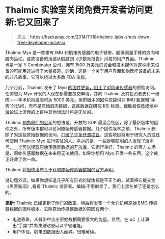 # Thalmic 实验室关闭免费开发者访问更新:它又回来了

> 原文：<https://hackaday.com/2014/11/18/thalmic-labs-shuts-down-free-developer-access/>

Thalmic Myo 是一款带有 IMU 和肌电传感器的电子臂带，能够测量手臂的方向和肌肉运动。这款设备的用途从假肢到《少数派报告》风格的用户界面。Thalmic 也是一家 Y Combinator 公司，拥有 1500 万美元的资金和技术媒体对这种未来设备的可能用途进行了大量报道。的确，这是一个关于用户界面和伪医疗设备的未来的非凡故事，它可以绕过大多数 FDA 法规。

几个月前，Thalmic 发布了 Myo [的固件更新，阻止了对肌电传感器](https://developer.thalmic.com/forums/topic/1215/?page=1#post-5623)的原始访问。任何想为 Myo 开发的人现在都需要提交申请，并向 Thalmic 及其投资者支付一磅肉——学术机构最高可达 5000 美元。当前版本的固件仅提供对 IMU 数据和“手势”的访问，而不是原始肌肉数据，这些数据在研究 RSI 检测、截肢者假肢或地中海论坛上流传的上百种其他想法时将是无价的。

Thalmic [创办他们的公司](https://web.archive.org/web/20130513060225/https://www.thalmic.com/)的想法是，开放的 SDK 最适合社区，除了最新版本的固件之外，所有版本都可以访问原始传感器数据。几个固件版本之前，Thalmic 删除了对这些原始数据的访问，[打破了许多开源项目](https://github.com/dzhu/myo-raw/issues/4)，这些项目将用于研究人员或任何使用 Thalmic Myo 进行实验的人。幸运的是，一些足够聪明的人发现了版本号[，一个可以读取原始传感器数据的开放库](https://github.com/jwcrawley/myo-raw)。它运行良好，Thalmic 的官方立场是，原始传感器数据在未来将无法使用。如果你想用 Myo 开发一些东西，这个库正好救了你一命。

Thalmic [将很快发布关于获取原始传感器数据的官方声明](https://developer.thalmic.com/forums/topic/1215/?page=1#post-5623)。

说句题外话，如果你想知道几乎所有形式的媒体都是不正当的，试着把它提交给《黑客新闻》,看看 Thalmic 投资者。编辑:不用麻烦了，我们上黑名单了还是怎么的。

**更新:** [Thalmic 已经更新了他们的政策](https://www.thalmic.com/blog/big-data/)，稍后将发布一个允许访问原始 EMG 传感器数据的固件版本。去除原始传感器数据的原因有两个:

*   电池寿命。从臂带中流出原始数据需要很大的能量。显然，在 uC 上计算出“手势”并向*发送这些*可以节省电能。
*   用户体验。肌电图数据因人而异，很难解读。